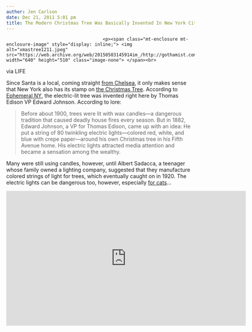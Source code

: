 ```yaml
---
author: Jen Carlson
date: Dec 21, 2011 5:01 pm
title: The Modern Christmas Tree Was Basically Invented In New York City
---
```


	
										<p><span class="mt-enclosure mt-enclosure-image" style="display: inline;"> <img alt="xmastree1211.jpeg" src="https://web.archive.org/web/20150503145914im_/http://gothamist.com/attachments/arts_jen/xmastree1211.jpeg" width="640" height="510" class="image-none"> </span><br>
<span class="photo_caption">via LIFE</span></p>

<p>Since Santa is a local, coming straight <a href="https://web.archive.org/web/20150503145914/http://gothamist.com/2011/12/19/did_you_know_santas_a_new_yorker.php">from Chelsea</a>, it only makes sense that New York also has its stamp on <a href="https://web.archive.org/web/20150503145914/http://gothamist.com/tags/christmastree">the Christmas Tree</a>. According to <a href="https://web.archive.org/web/20150503145914/http://ephemeralnewyork.wordpress.com/2011/12/18/the-new-yorkers-who-invented-the-christmas-tree/">Ephemeral NY</a>, the electric-lit tree was invented right here by Thomas Edison VP Edward Johnson. According to lore:</p>

<blockquote>Before about 1900, trees were lit with wax candles&#x2014;a dangerous tradition that caused deadly house fires every season. But in 1882, Edward Johnson, a VP for Thomas Edison, came up with an idea: He put a string of 80 twinkling electric lights&#x2014;colored red, white, and blue with crepe paper&#x2014;around his own Christmas tree in his Fifth Avenue home. His electric lights attracted media attention and became a sensation among the wealthy.</blockquote>

<p>Many were still using candles, however, until Albert Sadacca, a teenager whose family owned a lighting company, suggested that they manufacture colored strings of light for trees, which eventually caught on in 1920. The electric lights can be dangerous too, however, especially <a href="https://web.archive.org/web/20150503145914/http://gothamist.com/2011/12/02/christmas_trees_and_your_pet.php">for cats</a>...</p>

<p><iframe width="640" height="360" src="https://web.archive.org/web/20150503145914if_/http://www.youtube.com/embed/PJW3Jpqjx5s" frameborder="0" allowfullscreen></iframe></p>					
										
									
				